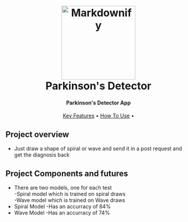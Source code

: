 <h1 align="center">
  <br>
  <a href="http://www.amitmerchant.com/electron-markdownify"><img src="https://res.cloudinary.com/askerhub/image/upload/v1708212582/logo_r1b5c9.png" alt="Markdownify" width="200"></a>
  <br>
  Parkinson's Detector
  <br>
</h1>

<h4 align="center"> Parkinson's Detector App</h4>



<p align="center">
  <a href="#key-features">Key Features</a> •
  <a href="#how-to-use">How To Use</a> •

</p>


## Project overview
* Just draw a shape of spiral or wave and send it in a post request and get the diagnosis back

## Project Components and futures
* There are two models, one for each test </br>
  -Spiral model which is trained on spiral draws </br>
  -Wave model which is trained on Wave draws </br>
* Spiral Model 
 -Has an accurracy of 84% </br>
* Wave Model 
 -Has an accurracy of 74% </br>

 


